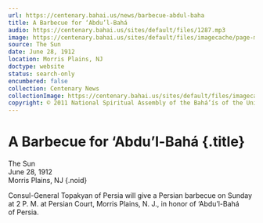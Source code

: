 ```yaml
---
url: https://centenary.bahai.us/news/barbecue-abdul-baha
title: A Barbecue for ‘Abdu’l-Bahá
audio: https://centenary.bahai.us/sites/default/files/1287.mp3
image: https://centenary.bahai.us/sites/default/files/imagecache/page-main-image/images/press_clippings/1912-06-28%2CThe%20%28New%20York%29%20Sun%2C%20A%20Barbecue%20for%20Abdul%20Baha.png
source: The Sun
date: June 28, 1912
location: Morris Plains, NJ
doctype: website
status: search-only
encumbered: false
collection: Centenary News
collectionImage: https://centenary.bahai.us/sites/default/files/imagecache/theme-image/main_image/abdulbaha-overview-small_0.jpg
copyright: © 2011 National Spiritual Assembly of the Bahá’ís of the United States
---
```



# A Barbecue for ‘Abdu’l-Bahá {.title}

The Sun  
June 28, 1912  
Morris Plains, NJ
{.noid}  



Consul-General Topakyan of Persia will give a Persian barbecue on Sunday at 2 P. M. at Persian Court, Morris Plains, N. J., in honor of ‘Abdu’l-Bahá of Persia.